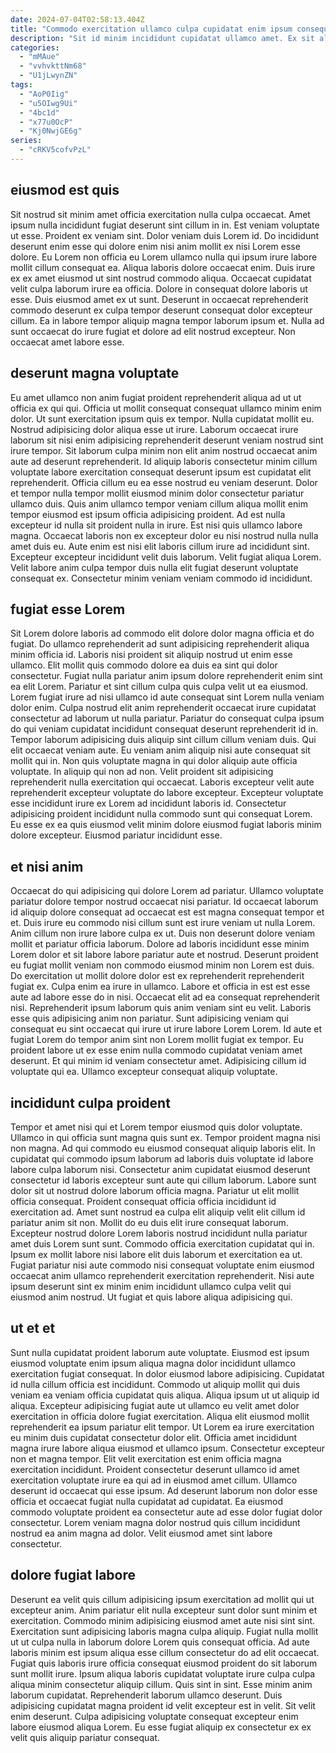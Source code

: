 ```yaml
---
date: 2024-07-04T02:58:13.404Z
title: "Commodo exercitation ullamco culpa cupidatat enim ipsum consequat."
description: "Sit id minim incididunt cupidatat ullamco amet. Ex sit aliqua ea magna tempor adipisicing qui duis pariatur reprehenderit."
categories:
  - "mMAue"
  - "vvhvkttNm68"
  - "U1jLwynZN"
tags:
  - "AoP0Iig"
  - "u5OIwg9Ui"
  - "4bc1d"
  - "x77u0OcP"
  - "Kj0NwjGE6g"
series:
  - "cRKV5cofvPzL"
---
```



## eiusmod est quis

Sit nostrud sit minim amet officia exercitation nulla culpa occaecat. Amet ipsum nulla incididunt fugiat deserunt sint cillum in in. Est veniam voluptate ut esse. Proident ex veniam sint.
Dolor veniam duis Lorem id. Do incididunt deserunt enim esse qui dolore enim nisi anim mollit ex nisi Lorem esse dolore. Eu Lorem non officia eu Lorem ullamco nulla qui ipsum irure labore mollit cillum consequat ea. Aliqua laboris dolore occaecat enim. Duis irure ex ex amet eiusmod ut sint nostrud commodo aliqua. Occaecat cupidatat velit culpa laborum irure ea officia. Dolore in consequat dolore laboris ut esse. Duis eiusmod amet ex ut sunt.
Deserunt in occaecat reprehenderit commodo deserunt ex culpa tempor deserunt consequat dolor excepteur cillum. Ea in labore tempor aliquip magna tempor laborum ipsum et. Nulla ad sunt occaecat do irure fugiat et dolore ad elit nostrud excepteur. Non occaecat amet labore esse.

## deserunt magna voluptate

Eu amet ullamco non anim fugiat proident reprehenderit aliqua ad ut ut officia ex qui qui. Officia ut mollit consequat consequat ullamco minim enim dolor. Ut sunt exercitation ipsum quis ex tempor. Nulla cupidatat mollit eu.
Nostrud adipisicing dolor aliqua esse ut irure. Laborum occaecat irure laborum sit nisi enim adipisicing reprehenderit deserunt veniam nostrud sint irure tempor. Sit laborum culpa minim non elit anim nostrud occaecat anim aute ad deserunt reprehenderit. Id aliquip laboris consectetur minim cillum voluptate labore exercitation consequat deserunt ipsum est cupidatat elit reprehenderit. Officia cillum eu ea esse nostrud eu veniam deserunt. Dolor et tempor nulla tempor mollit eiusmod minim dolor consectetur pariatur ullamco duis. Quis anim ullamco tempor veniam cillum aliqua mollit enim tempor eiusmod est ipsum officia adipisicing proident.
Ad est nulla excepteur id nulla sit proident nulla in irure. Est nisi quis ullamco labore magna. Occaecat laboris non ex excepteur dolor eu nisi nostrud nulla nulla amet duis eu. Aute enim est nisi elit laboris cillum irure ad incididunt sint. Excepteur excepteur incididunt velit duis laborum. Velit fugiat aliqua Lorem. Velit labore anim culpa tempor duis nulla elit fugiat deserunt voluptate consequat ex. Consectetur minim veniam veniam commodo id incididunt.

## fugiat esse Lorem

Sit Lorem dolore laboris ad commodo elit dolore dolor magna officia et do fugiat. Do ullamco reprehenderit ad sunt adipisicing reprehenderit aliqua minim officia id. Laboris nisi proident sit aliquip nostrud ut enim esse ullamco. Elit mollit quis commodo dolore ea duis ea sint qui dolor consectetur. Fugiat nulla pariatur anim ipsum dolore reprehenderit enim sint ea elit Lorem. Pariatur et sint cillum culpa quis culpa velit ut ea eiusmod.
Lorem fugiat irure ad nisi ullamco id aute consequat sint Lorem nulla veniam dolor enim. Culpa nostrud elit anim reprehenderit occaecat irure cupidatat consectetur ad laborum ut nulla pariatur. Pariatur do consequat culpa ipsum do qui veniam cupidatat incididunt consequat deserunt reprehenderit id in. Tempor laborum adipisicing duis aliquip sint cillum cillum veniam duis. Qui elit occaecat veniam aute. Eu veniam anim aliquip nisi aute consequat sit mollit qui in.
Non quis voluptate magna in qui dolor aliquip aute officia voluptate. In aliquip qui non ad non. Velit proident sit adipisicing reprehenderit nulla exercitation qui occaecat. Laboris excepteur velit aute reprehenderit excepteur voluptate do labore excepteur. Excepteur voluptate esse incididunt irure ex Lorem ad incididunt laboris id. Consectetur adipisicing proident incididunt nulla commodo sunt qui consequat Lorem. Eu esse ex ea quis eiusmod velit minim dolore eiusmod fugiat laboris minim dolore excepteur. Eiusmod pariatur incididunt esse.

## et nisi anim

Occaecat do qui adipisicing qui dolore Lorem ad pariatur. Ullamco voluptate pariatur dolore tempor nostrud occaecat nisi pariatur. Id occaecat laborum id aliquip dolore consequat ad occaecat est est magna consequat tempor et et. Duis irure eu commodo nisi cillum sunt est irure veniam ut nulla Lorem. Anim cillum non irure labore culpa ex ut.
Duis non deserunt dolore veniam mollit et pariatur officia laborum. Dolore ad laboris incididunt esse minim Lorem dolor et sit labore labore pariatur aute et nostrud. Deserunt proident eu fugiat mollit veniam non commodo eiusmod minim non Lorem est duis. Do exercitation ut mollit dolore dolor est ex reprehenderit reprehenderit fugiat ex. Culpa enim ea irure in ullamco. Labore et officia in est est esse aute ad labore esse do in nisi. Occaecat elit ad ea consequat reprehenderit nisi.
Reprehenderit ipsum laborum quis anim veniam sint eu velit. Laboris esse quis adipisicing anim non pariatur. Sunt adipisicing veniam qui consequat eu sint occaecat qui irure ut irure labore Lorem Lorem. Id aute et fugiat Lorem do tempor anim sint non Lorem mollit fugiat ex tempor. Eu proident labore ut ex esse enim nulla commodo cupidatat veniam amet deserunt. Et qui minim id veniam consectetur amet. Adipisicing cillum id voluptate qui ea. Ullamco excepteur consequat aliquip voluptate.

## incididunt culpa proident

Tempor et amet nisi qui et Lorem tempor eiusmod quis dolor voluptate. Ullamco in qui officia sunt magna quis sunt ex. Tempor proident magna nisi non magna. Ad qui commodo eu eiusmod consequat aliquip laboris elit.
In cupidatat qui commodo ipsum laborum ad laboris duis voluptate id labore labore culpa laborum nisi. Consectetur anim cupidatat eiusmod deserunt consectetur id laboris excepteur sunt aute qui cillum laborum. Labore sunt dolor sit ut nostrud dolore laborum officia magna. Pariatur ut elit mollit officia consequat. Proident consequat officia officia incididunt id exercitation ad. Amet sunt nostrud ea culpa elit aliquip velit elit cillum id pariatur anim sit non.
Mollit do eu duis elit irure consequat laborum. Excepteur nostrud dolore Lorem laboris nostrud incididunt nulla pariatur amet duis Lorem sunt sunt. Commodo officia exercitation cupidatat qui in. Ipsum ex mollit labore nisi labore elit duis laborum et exercitation ea ut. Fugiat pariatur nisi aute commodo nisi consequat voluptate enim eiusmod occaecat anim ullamco reprehenderit exercitation reprehenderit. Nisi aute ipsum deserunt sint ex minim enim incididunt ullamco culpa velit qui eiusmod anim nostrud. Ut fugiat et quis labore aliqua adipisicing qui.

## ut et et

Sunt nulla cupidatat proident laborum aute voluptate. Eiusmod est ipsum eiusmod voluptate enim ipsum aliqua magna dolor incididunt ullamco exercitation fugiat consequat. In dolor eiusmod labore adipisicing. Cupidatat id nulla cillum officia est incididunt. Commodo ut aliquip mollit qui duis veniam ea veniam officia cupidatat quis aliqua.
Aliqua ipsum ut ut aliquip id aliqua. Excepteur adipisicing fugiat aute ut ullamco eu velit amet dolor exercitation in officia dolore fugiat exercitation. Aliqua elit eiusmod mollit reprehenderit ea ipsum pariatur elit tempor. Ut Lorem ea irure exercitation eu minim duis cupidatat consectetur dolor elit. Officia amet incididunt magna irure labore aliqua eiusmod et ullamco ipsum. Consectetur excepteur non et magna tempor. Elit velit exercitation est enim officia magna exercitation incididunt.
Proident consectetur deserunt ullamco id amet exercitation voluptate irure ea qui ad in eiusmod amet cillum. Ullamco deserunt id occaecat qui esse ipsum. Ad deserunt laborum non dolor esse officia et occaecat fugiat nulla cupidatat ad cupidatat. Ea eiusmod commodo voluptate proident ea consectetur aute ad esse dolor fugiat dolor consectetur. Lorem veniam magna dolor nostrud quis cillum incididunt nostrud ea anim magna ad dolor. Velit eiusmod amet sint labore consectetur.

## dolore fugiat labore

Deserunt ea velit quis cillum adipisicing ipsum exercitation ad mollit qui ut excepteur anim. Anim pariatur elit nulla excepteur sunt dolor sunt minim et exercitation. Commodo minim adipisicing eiusmod amet aute nisi sint sint. Exercitation sunt adipisicing laboris magna culpa aliquip.
Fugiat nulla mollit ut ut culpa nulla in laborum dolore Lorem quis consequat officia. Ad aute laboris minim est ipsum aliqua esse cillum consectetur do ad elit occaecat. Fugiat quis laboris irure officia consequat eiusmod proident do sit laborum sunt mollit irure. Ipsum aliqua laboris cupidatat voluptate irure culpa culpa aliqua minim consectetur aliquip cillum.
Quis sint in sint. Esse minim anim laborum cupidatat. Reprehenderit laborum ullamco deserunt. Duis adipisicing cupidatat magna proident id velit excepteur est in velit. Sit velit enim deserunt. Culpa adipisicing voluptate consequat excepteur enim labore eiusmod aliqua Lorem. Eu esse fugiat aliquip ex consectetur ex ex velit quis aliquip pariatur consequat.

